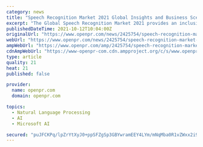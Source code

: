 ```yaml
---
category: news
title: "Speech Recognition Market 2021 Global Insights and Business Scenario – Nuance, Microsoft, Agnitio, VoiceVault, VoiceBox Technologies, Google"
excerpt: "The Global Speech Recognition Market 2021 provides an inclusive estimation of the business vertical and offers a complete outline of the industry along with its key segments The report offers important insight into key elements of the market such as"
publishedDateTime: 2021-10-12T10:04:00Z
originalUrl: "https://www.openpr.com/news/2425754/speech-recognition-market-2021-global-insights-and-business"
webUrl: "https://www.openpr.com/news/2425754/speech-recognition-market-2021-global-insights-and-business"
ampWebUrl: "https://www.openpr.com/amp/2425754/speech-recognition-market-2021-global-insights-and-business"
cdnAmpWebUrl: "https://www-openpr-com.cdn.ampproject.org/c/s/www.openpr.com/amp/2425754/speech-recognition-market-2021-global-insights-and-business"
type: article
quality: 21
heat: 21
published: false

provider:
  name: openpr.com
  domain: openpr.com

topics:
  - Natural Language Processing
  - AI
  - Microsoft AI

secured: "puJFCKPq/lpZrYtXyJ0+ppSFZgSp3GBYwramEEY4LYm/mNqMba0R1vZWxx2i9+nNrdk/KHe0wlKkfu+w6r1RGQoYBQN6FPa+G1iseS7i4ikHL1qK/81ZimZd/qLxelmGWjSS0AZcBJrF//6Xm57XRinwV3TdJs+aDdIIxkSTkg4S2KuiXTkQj4U6Hm+xErDyRJWc2wmvXWUUNUS9yxAhmtA2Jp48oSfaVHqMsO0dwf5sTVO6C9ZI3bcXpTHlRLACJJrAvnUcpLPHDm8enZAqDbVsj4EmhcDY8MzK/QJ86HP6rkeRLvTqnTyAxZr1qkgiKQ/Cmu3WzXObZM4umpIKXZpJDdbtYh/MZFB/Y48gcE0=;y3tXb4Q+Qf2vWcLLdDkwHg=="
---
```


